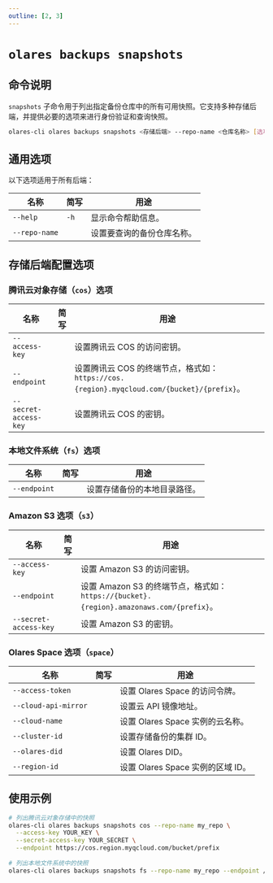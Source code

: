 ```yaml
---
outline: [2, 3]
---
```

# `olares backups snapshots`

## 命令说明
`snapshots` 子命令用于列出指定备份仓库中的所有可用快照。它支持多种存储后端，并提供必要的选项来进行身份验证和查询快照。
```bash
olares-cli olares backups snapshots <存储后端> --repo-name <仓库名称> [选项]
```
## 通用选项
以下选项适用于所有后端：

| 名称	           | 简写   | 用途             |
|---------------|------|----------------|
| `--help`      | `-h` | 显示命令帮助信息。      |
| `--repo-name` |      | 	设置要查询的备份仓库名称。 |

## 存储后端配置选项

### 腾讯云对象存储（`cos`）选项

| 名称	                   | 简写 | 用途                                                                         |
|-----------------------|----|----------------------------------------------------------------------------|
| `--access-key`        |    | 设置腾讯云 COS 的访问密钥。                                                           |
| `--endpoint`          |    | 设置腾讯云 COS 的终端节点，格式如：`https://cos.{region}.myqcloud.com/{bucket}/{prefix}`。 |
| `--secret-access-key` |    | 设置腾讯云 COS 的密钥。                                                             |

### 本地文件系统（`fs`）选项

| 名称	          | 简写 | 用途             |
|--------------|----|----------------|
| `--endpoint` |    | 设置存储备份的本地目录路径。 |

### Amazon S3 选项（`s3`）

| 名称	                   | 简写 | 用途                                                                         |
|-----------------------|----|----------------------------------------------------------------------------|
| `--access-key`        |    | 	设置 Amazon S3 的访问密钥。                                                       |
| `--endpoint`          |    | 设置 Amazon S3 的终端节点，格式如：`https://{bucket}.{region}.amazonaws.com/{prefix}`。 |
| `--secret-access-key` |    | 	设置 Amazon S3 的密钥。                                                         |

### Olares Space 选项（`space`）

| 名称	                  | 简写 | 用途                        |
|----------------------|----|---------------------------|
| `--access-token`     |    | 设置 Olares Space 的访问令牌。    |
| `--cloud-api-mirror` |    | 设置云 API 镜像地址。             |
| `--cloud-name`       |    | 设置 Olares Space 实例的云名称。   |
| `--cluster-id`       |    | 设置存储备份的集群 ID。             |
| `--olares-did`       |    | 设置 Olares DID。            |
| `--region-id`        |    | 设置 Olares Space 实例的区域 ID。 |

## 使用示例
```bash
# 列出腾讯云对象存储中的快照
olares-cli olares backups snapshots cos --repo-name my_repo \
  --access-key YOUR_KEY \
  --secret-access-key YOUR_SECRET \
  --endpoint https://cos.region.myqcloud.com/bucket/prefix
  
# 列出本地文件系统中的快照
olares-cli olares backups snapshots fs --repo-name my_repo --endpoint /backup_repo
```